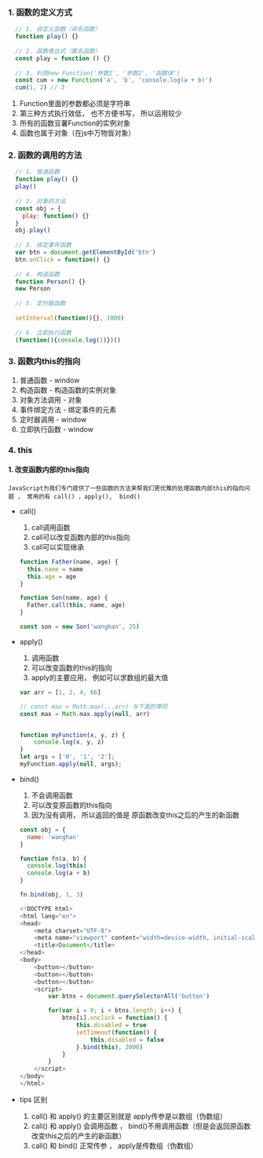 ### 1. 函数的定义方式

```js
  // 1. 自定义函数（命名函数）
  function play() {}
  
  // 2. 函数表达式（匿名函数）
  const play = function () {}
  
  // 3. 利用new Function('参数1', '参数2', '函数体')
  const cum = new Function('a', 'b', 'console.log(a + b)')
  cum(1, 2) // 3
 ```
 
   1. Function里面的参数都必须是字符串
   2. 第三种方式执行效低， 也不方便书写， 所以运用较少
   3. 所有的函数豆薯Function的实例对象
   4. 函数也属于对象（在js中万物皆对象） 
             
             
### 2. 函数的调用的方法

```js
  // 1. 普通函数
  function play() {}
  play()
  
  // 2. 对象的方法
  const obj = {
    play: function() {}
  }
  obj.play()
  
  // 3. 绑定事件函数
  var btn = document.getElementById('btn')
  btn.onClick = function() {}
  
  // 4. 构造函数
  function Person() {}
  new Person
  
  // 5. 定时器函数
  
  setInterval(function(){}, 1000)
  
  // 6. 立即执行函数
  (function(){console.log(1)})()
```
              
### 3. 函数内this的指向
  
  1. 普通函数 - window
  2. 构造函数 - 构造函数的实例对象
  3. 对象方法调用 - 对象
  4. 事件绑定方法 - 绑定事件的元素
  5. 定时器调用 - window
  6. 立即执行函数 - window
  
### 4. this

  #### 1. 改变函数内部的this指向
  
    JavaScript为我们专门提供了一些函数的方法来帮我们更优雅的处理函数内部this的指向问题 ， 常用的有 call() ，apply(),  bind()
    
   + call()
    
      1. call调用函数
      2. call可以改变函数内部的this指向
      3. call可以实现继承
      
      ```js
      function Father(name, age) {
        this.name = name
        this.age = age
      }
      
      function Son(name, age) {
        Father.call(this, name, age)
      }
      
      const son = new Son('wanghan', 25)
      ```
      
   + apply()
   
      1. 调用函数
      2. 可以改变函数的this的指向
      3. apply的主要应用， 例如可以求数组的最大值
      
      ```js
      var arr = [1, 2, 4, 66]
      
      // const max = Math.max(...arr) 与下面的等同
      const max = Math.max.apply(null, arr)
      
      
      function myFunction(x, y, z) { 
          console.log(x, y, z)
      }
      let args = ['0', '1', '2'];
      myFunction.apply(null, args);
      ```
              
   + bind()
   
      1. 不会调用函数
      2. 可以改变原函数的this指向
      3. 因为没有调用， 所以返回的值是 原函数改变this之后的产生的新函数
      
      ```js
      const obj = {
        name: 'wanghan'
      }
      
      function fn(a, b) {
        console.log(this)
        console.log(a + b)
      }
      
      fn.bind(obj, 1, 3)
      
      ```

      ```js
      <!DOCTYPE html>
      <html lang="en">
      <head>
          <meta charset="UTF-8">
          <meta name="viewport" content="width=device-width, initial-scale=1.0">
          <title>Document</title>
      </head>
      <body>
          <button></button>
          <button></button>
          <button></button>
          <script>
              var btns = document.querySelectorAll('button')

              for(var i = 0; i < btns.length; i++) {
                  btns[i].onclick = function() {
                      this.disabled = true
                      setTimeout(function() {
                          this.disabled = false
                      }.bind(this), 2000)
                  }
              }
          </script>
      </body>
      </html>
      ```

   + tips 区别
   
      1. call() 和 apply() 的主要区别就是 apply传参是以数组（伪数组）
      2. call() 和 apply() 会调用函数 ，  bind()不用调用函数（但是会返回原函数改变this之后的产生的新函数）
      3. call() 和 bind() 正常传参 ， apply是传数组（伪数组）
              
              
              
              
              
              
              
              
              
              
              
              
              
              
              
              
              
              
              
              
              
              
              
              
              
              
              
              
              
              
              
              
              
              
              
              
              
              
              
